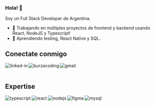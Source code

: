 ### Hola! 👋
Soy un Full Stack Developer de Argentina.
- 🔭 Trabajando en múltiples proyectos de frontend y backend usando React, NodeJS y Typescript!
- 🌱 Aprendiendo testing, React Native y SQL.

## Conectate conmigo

[<img align="left" alt="linked-in" src="https://img.shields.io/badge/linkedin-%230077B5.svg?&style=for-the-badge&logo=linkedin&logoColor=white" />](https://www.linkedin.com/in/cepintos)

[<img align="left" alt="burzacoding" src="https://img.shields.io/badge/PORTFOLIO-%230077B5.svg?&style=for-the-badge&logoColor=white&color=005EB8" />](https://burzacoding.com)

[<img align="left" alt="gmail" src="https://img.shields.io/badge/gmail-%230077B5.svg?&style=for-the-badge&logo=gmail&logoColor=white&color=BC4F4F" />](mailto:burzacoding@gmail.com)

<br>
<br>

## Expertise

<img align="left" alt="typescript" src="https://img.shields.io/badge/-typescript%20-3178C6?style=for-the-badge&logo=typescript&logoColor=white" />
<img align="left" alt="react" src="https://img.shields.io/badge/react%20-%2320232a.svg?&style=for-the-badge&logo=react&logoColor=%2361DAFB" />
<img align="left" alt="nodejs" src="https://img.shields.io/badge/node.js%20-%2343853D.svg?&style=for-the-badge&logo=node.js&logoColor=white" />
<img align="left" alt="figma" src="https://img.shields.io/badge/-FIGMA%20-F24E1E?style=for-the-badge&logo=figma&logoColor=white" />
<img align="left" alt="mysql" src="https://img.shields.io/badge/-MYSQL%20-4479A1?style=for-the-badge&logo=mysql&logoColor=white" />
